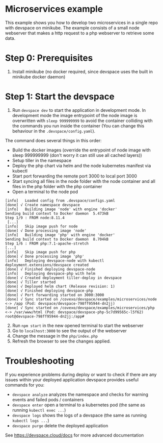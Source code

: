 # Microservices example

This example shows you how to develop two microservices in a single repo with devspace on minikube. The example consists of a small node webserver that makes a http request to a php webserver to retrieve some data.

# Step 0: Prerequisites

1. Install minikube (no docker required, since devspace uses the built in minikube docker daemon)

# Step 1: Start the devspace

1. Run `devspace dev` to start the application in development mode. In development mode the image entrypoint of the node image is overwritten with `sleep 999999999` to avoid the container colliding with the commands you run inside the container (You can change this behaviour in the `.devspace/config.yaml`).

The command does several things in this order:
- Build the docker images (override the entrypoint of node image with sleep 999999999 (don't worry it can still use all cached layers))
- Setup tiller in the namespace
- Deploy the php chart via helm and the node kubernetes manifest via kubectl
- Start port forwarding the remote port 3000 to local port 3000
- Start syncing all files in the node folder with the node container and all files in the php folder with the php container
- Open a terminal to the node pod

```
[info]   Loaded config from .devspace/configs.yaml
[done] √ Create namespace devspace                
[info]   Building image 'node' with engine 'docker'
Sending build context to Docker daemon  5.473kB
Step 1/9 : FROM node:8.11.4
 [...]
[info]   Skip image push for node
[done] √ Done processing image 'node'
[info]   Building image 'php' with engine 'docker'
Sending build context to Docker daemon  8.704kB
Step 1/6 : FROM php:7.1-apache-stretch
[...]
[info]   Skip image push for php
[done] √ Done processing image 'php'
[info]   Deploying devspace-node with kubectl
deployment.extensions/devspace created             
[done] √ Finished deploying devspace-node          
[info]   Deploying devspace-php with helm
[done] √ Created deployment tiller-deploy in devspace
[done] √ Tiller started                     
[done] √ Deployed helm chart (Release revision: 1)                    
[done] √ Finished deploying devspace-php
[done] √ Port forwarding started on 3000:3000           
[done] √ Sync started on /covexo/devspace/examples/microservices/node <-> /app (Pod: devspace/devspace-798ff95944-dn2jj)
[done] √ Sync started on /covexo/devspace/examples/microservices/php <-> /var/www/html (Pod: devspace/devspace-php-5c7d99565c-l5f62)
root@devspace-798ff95944-dn2jj:/app#
```
2. Run `npm start` in the new opened terminal to start the webserver
3. Go to `localhost:3000` to see the output of the webserver
4. Change the message in the `php/index.php`
5. Refresh the browser to see the changes applied.

# Troubleshooting 

If you experience problems during deploy or want to check if there are any issues within your deployed application devspace provides useful commands for you:
- `devspace analyze` analyzes the namespace and checks for warning events and failed pods / containers
- `devspace enter` open a terminal to a kubernetes pod (the same as running `kubectl exec ...`)
- `devspace logs` shows the logs of a devspace (the same as running `kubectl logs ...`)
- `devspace purge` delete the deployed application

See https://devspace.cloud/docs for more advanced documentation
